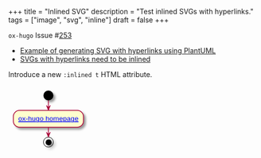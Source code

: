 +++
title = "Inlined SVG"
description = "Test inlined SVGs with hyperlinks."
tags = ["image", "svg", "inline"]
draft = false
+++

`ox-hugo` Issue #[253](https://github.com/kaushalmodi/ox-hugo/issues/253)

-   [Example of generating SVG with hyperlinks using PlantUML](http://plantuml.com/svg)
-   [SVGs with hyperlinks need to be inlined](https://alligator.io/svg/hyperlinks-svg/)

Introduce a new `:inlined t` HTML attribute.

<svg
xmlns="http://www.w3.org/2000/svg"
xmlns:xlink="http://www.w3.org/1999/xlink"
contentScriptType="application/ecmascript" contentStyleType="text/css"
height="134px" preserveAspectRatio="none"
style="width:162px;height:134px;" version="1.1" viewBox="0 0 162 134"
width="162px" zoomAndPan="magnify"><defs><filter height="300%"
id="fuuvga0hq4qb7" width="300%" x="-1" y="-1"><feGaussianBlur
result="blurOut" stdDeviation="2.0"/><feColorMatrix in="blurOut"
result="blurOut2" type="matrix" values="0 0 0 0 0 0 0 0 0 0 0 0 0 0 0
0 0 0 .4 0"/><feOffset dx="4.0" dy="4.0" in="blurOut2"
result="blurOut3"/><feBlend in="SourceGraphic" in2="blurOut3"
mode="normal"/></filter></defs><g><ellipse cx="80.5" cy="20"
fill="#000000" filter="url(#fuuvga0hq4qb7)" rx="10" ry="10"
style="stroke: none; stroke-width: 1.0;"/><rect fill="#FEFECE"
filter="url(#fuuvga0hq4qb7)" height="33.9688" rx="12.5" ry="12.5"
style="stroke: #A80036; stroke-width: 1.5;" width="141" x="10"
y="50"/><a target="_parent" xlink:actuate="onRequest"
xlink:href="https://ox-hugo.scripter.co/" xlink:show="new"
xlink:title="https://ox-hugo.scripter.co/" xlink:type="simple"><text
fill="#0000FF" font-family="sans-serif" font-size="12"
lengthAdjust="spacingAndGlyphs" text-decoration="underline"
textLength="121" x="20" y="71.1387">ox-hugo homepage</text><line
style="stroke: #0000FF; stroke-width: 1.0;" x1="20" x2="141"
y1="73.1387" y2="73.1387"/></a><ellipse cx="80.5" cy="113.9688"
fill="none" filter="url(#fuuvga0hq4qb7)" rx="10" ry="10"
style="stroke: #000000; stroke-width: 1.0;"/><ellipse cx="81"
cy="114.4688" fill="#000000" filter="url(#fuuvga0hq4qb7)" rx="6"
ry="6" style="stroke: none; stroke-width: 1.0;"/><line style="stroke:
#A80036; stroke-width: 1.5;" x1="80.5" x2="80.5" y1="30"
y2="50"/><polygon fill="#A80036"
points="76.5,40,80.5,50,84.5,40,80.5,44" style="stroke: #A80036;
stroke-width: 1.0;"/><line style="stroke: #A80036; stroke-width: 1.5;"
x1="80.5" x2="80.5" y1="83.9688" y2="103.9688"/><polygon
fill="#A80036"
points="76.5,93.9688,80.5,103.9688,84.5,93.9688,80.5,97.9688"
style="stroke: #A80036; stroke-width: 1.0;"/></g></svg>
